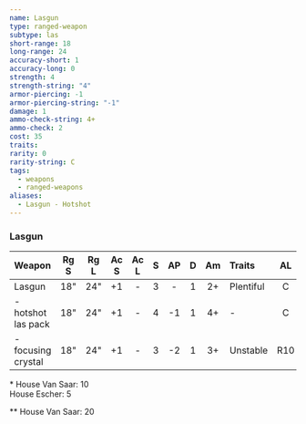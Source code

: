```yaml
---
name: Lasgun
type: ranged-weapon
subtype: las
short-range: 18
long-range: 24
accuracy-short: 1
accuracy-long: 0
strength: 4
strength-string: "4"
armor-piercing: -1
armor-piercing-string: "-1"
damage: 1
ammo-check-string: 4+
ammo-check: 2
cost: 35
traits: 
rarity: 0
rarity-string: C
tags:
  - weapons
  - ranged-weapons
aliases:
  - Lasgun - Hotshot
---
```


### Lasgun

| Weapon             | Rg S | Rg L | Ac S | Ac L |  S  | AP  |  D  | Am  | Traits                                                         | AL  |  Cost   |
| :----------------- | :--: | :--: | :--: | :--: | :-: | :-: | :-: | :-: | :------------------------------------------------------------- | :-: | :-----: |
| Lasgun             | 18"  | 24"  |  +1  |  -   |  3  |  -  |  1  | 2+  | <Tooltip type="traits" content="plentiful">Plentiful</Tooltip> |  C  |  15\*   |
| - hotshot las pack | 18"  | 24"  |  +1  |  -   |  4  | -1  |  1  | 4+  | -                                                              |  C  |   +20   |
| - focusing crystal | 18"  | 24"  |  +1  |  -   |  3  | -2  |  1  | 3+  | <Tooltip type="traits" content="unstable">Unstable</Tooltip>   | R10 | +30\*\* |

\* House Van Saar: 10  
House Escher: 5

\*\* House Van Saar: 20
